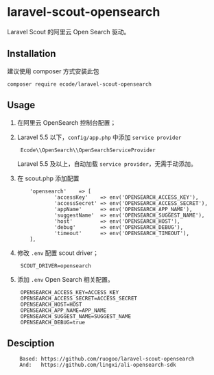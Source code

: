 # laravel-scout-opensearch

Laravel Scout 的阿里云 Open Search 驱动。

## Installation

建议使用 composer 方式安装此包

    composer require ecode/laravel-scout-opensearch

## Usage

1. 在阿里云 OpenSearch 控制台配置；

2. Laravel 5.5 以下，`config/app.php`  中添加 `service provider`

        Ecode\\OpenSearch\\OpenSearchServiceProvider

    Laravel 5.5 及以上，自动加载 `service provider`，无需手动添加。
    
3. 在 scout.php 添加配置

    ```
        'opensearch'    => [
                'accessKey'    => env('OPENSEARCH_ACCESS_KEY'),
                'accessSecret' => env('OPENSEARCH_ACCESS_SECRET'),
                'appName'      => env('OPENSEARCH_APP_NAME'),
                'suggestName'  => env('OPENSEARCH_SUGGEST_NAME'),
                'host'         => env('OPENSEARCH_HOST'),
                'debug'        => env('OPENSEARCH_DEBUG'),
                'timeout'      => env('OPENSEARCH_TIMEOUT'),
        ],
    ```

4. 修改 `.env` 配置 scout driver；

        SCOUT_DRIVER=opensearch
        
5. 添加 `.env` Open Search 相关配置。

        OPENSEARCH_ACCESS_KEY=ACCESS_KEY
        OPENSEARCH_ACCESS_SECRET=ACCESS_SECRET
        OPENSEARCH_HOST=HOST
        OPENSEARCH_APP_NAME=APP_NAME
        OPENSEARCH_SUGGEST_NAME=SUGGEST_NAME
        OPENSEARCH_DEBUG=true

## Desciption

        Based: https://github.com/ruogoo/laravel-scout-opensearch
        And:   https://github.com/lingxi/ali-opensearch-sdk
